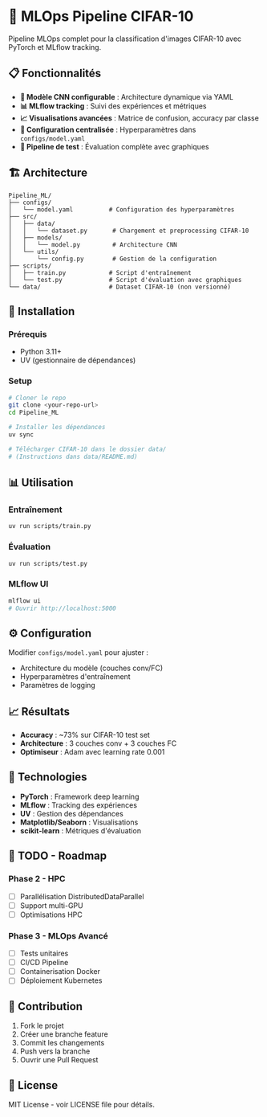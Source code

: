 # 🚀 MLOps Pipeline CIFAR-10

Pipeline MLOps complet pour la classification d'images CIFAR-10 avec PyTorch et MLflow tracking.

## 📋 Fonctionnalités

- **🧠 Modèle CNN configurable** : Architecture dynamique via YAML
- **📊 MLflow tracking** : Suivi des expériences et métriques
- **📈 Visualisations avancées** : Matrice de confusion, accuracy par classe
- **🔧 Configuration centralisée** : Hyperparamètres dans `configs/model.yaml`
- **🧪 Pipeline de test** : Évaluation complète avec graphiques

## 🏗️ Architecture

```
Pipeline_ML/
├── configs/
│   └── model.yaml          # Configuration des hyperparamètres
├── src/
│   ├── data/
│   │   └── dataset.py       # Chargement et preprocessing CIFAR-10
│   ├── models/
│   │   └── model.py         # Architecture CNN
│   └── utils/
│       └── config.py        # Gestion de la configuration
├── scripts/
│   ├── train.py            # Script d'entraînement
│   └── test.py             # Script d'évaluation avec graphiques
└── data/                   # Dataset CIFAR-10 (non versionné)
```

## 🚀 Installation

### Prérequis
- Python 3.11+
- UV (gestionnaire de dépendances)

### Setup
```bash
# Cloner le repo
git clone <your-repo-url>
cd Pipeline_ML

# Installer les dépendances
uv sync

# Télécharger CIFAR-10 dans le dossier data/
# (Instructions dans data/README.md)
```

## 📊 Utilisation

### Entraînement
```bash
uv run scripts/train.py
```

### Évaluation
```bash
uv run scripts/test.py
```

### MLflow UI
```bash
mlflow ui
# Ouvrir http://localhost:5000
```

## ⚙️ Configuration

Modifier `configs/model.yaml` pour ajuster :
- Architecture du modèle (couches conv/FC)
- Hyperparamètres d'entraînement
- Paramètres de logging

## 📈 Résultats

- **Accuracy** : ~73% sur CIFAR-10 test set
- **Architecture** : 3 couches conv + 3 couches FC
- **Optimiseur** : Adam avec learning rate 0.001

## 🔧 Technologies

- **PyTorch** : Framework deep learning
- **MLflow** : Tracking des expériences
- **UV** : Gestion des dépendances
- **Matplotlib/Seaborn** : Visualisations
- **scikit-learn** : Métriques d'évaluation

## 📝 TODO - Roadmap

### Phase 2 - HPC
- [ ] Parallélisation DistributedDataParallel
- [ ] Support multi-GPU
- [ ] Optimisations HPC

### Phase 3 - MLOps Avancé
- [ ] Tests unitaires
- [ ] CI/CD Pipeline
- [ ] Containerisation Docker
- [ ] Déploiement Kubernetes

## 🤝 Contribution

1. Fork le projet
2. Créer une branche feature
3. Commit les changements
4. Push vers la branche
5. Ouvrir une Pull Request

## 📄 License

MIT License - voir LICENSE file pour détails.
